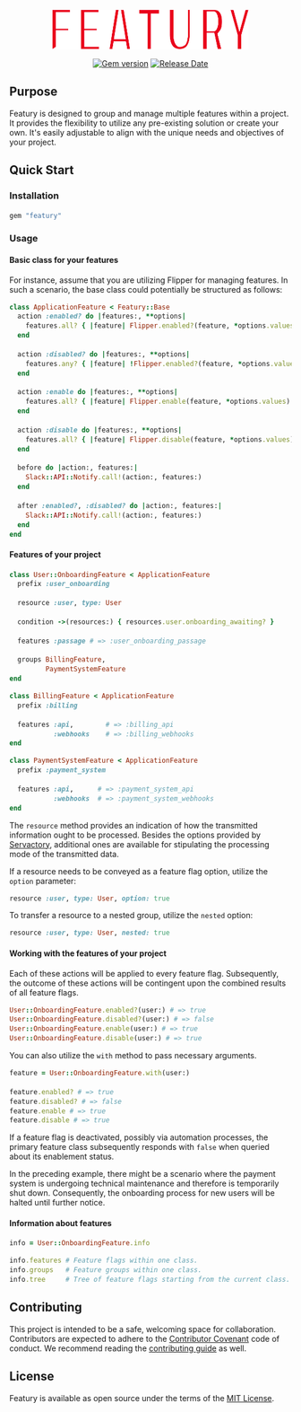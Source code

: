 <p align="center">
  <a href="https://servactory.com" target="_blank">
    <picture>
      <source media="(prefers-color-scheme: dark)" srcset="https://raw.githubusercontent.com/servactory/featury/main/.github/logo-dark.svg">
      <source media="(prefers-color-scheme: light)" srcset="https://raw.githubusercontent.com/servactory/featury/main/.github/logo-light.svg">
      <img alt="Featury" src="https://raw.githubusercontent.com/servactory/featury/main/.github/logo-light.svg" width="350" height="70" style="max-width: 100%;">
    </picture>
  </a>
</p>

<p align="center">
  <a href="https://rubygems.org/gems/featury"><img src="https://img.shields.io/gem/v/featury?logo=rubygems&logoColor=fff" alt="Gem version"></a>
  <a href="https://github.com/servactory/featury/releases"><img src="https://img.shields.io/github/release-date/servactory/featury" alt="Release Date"></a>
</p>

## Purpose

Featury is designed to group and manage multiple features within a project.
It provides the flexibility to utilize any pre-existing solution or create your own.
It's easily adjustable to align with the unique needs and objectives of your project.

[//]: # (## Documentation)

[//]: # (See [featury.servactory.com]&#40;https://featury.servactory.com&#41; for documentation.)

## Quick Start

### Installation

```ruby
gem "featury"
```

### Usage

#### Basic class for your features

For instance, assume that you are utilizing Flipper for managing features.
In such a scenario, the base class could potentially be structured as follows:

```ruby
class ApplicationFeature < Featury::Base
  action :enabled? do |features:, **options|
    features.all? { |feature| Flipper.enabled?(feature, *options.values) }
  end

  action :disabled? do |features:, **options|
    features.any? { |feature| !Flipper.enabled?(feature, *options.values) }
  end

  action :enable do |features:, **options|
    features.all? { |feature| Flipper.enable(feature, *options.values) }
  end

  action :disable do |features:, **options|
    features.all? { |feature| Flipper.disable(feature, *options.values) }
  end

  before do |action:, features:|
    Slack::API::Notify.call!(action:, features:)
  end

  after :enabled?, :disabled? do |action:, features:|
    Slack::API::Notify.call!(action:, features:)
  end
end
```

#### Features of your project

```ruby
class User::OnboardingFeature < ApplicationFeature
  prefix :user_onboarding

  resource :user, type: User

  condition ->(resources:) { resources.user.onboarding_awaiting? }

  features :passage # => :user_onboarding_passage

  groups BillingFeature,
         PaymentSystemFeature
end
```

```ruby
class BillingFeature < ApplicationFeature
  prefix :billing

  features :api,        # => :billing_api
           :webhooks    # => :billing_webhooks
end
```

```ruby
class PaymentSystemFeature < ApplicationFeature
  prefix :payment_system

  features :api,      # => :payment_system_api
           :webhooks  # => :payment_system_webhooks
end
```

The `resource` method provides an indication of how the transmitted information ought to be processed.
Besides the options provided by [Servactory](https://github.com/servactory/servactory), additional ones are available for stipulating the processing mode of the transmitted data.

If a resource needs to be conveyed as a feature flag option, utilize the `option` parameter:

```ruby 
resource :user, type: User, option: true
```

To transfer a resource to a nested group, utilize the `nested` option:

```ruby
resource :user, type: User, nested: true
```

#### Working with the features of your project

Each of these actions will be applied to every feature flag.
Subsequently, the outcome of these actions will be contingent upon the combined results of all feature flags.

```ruby
User::OnboardingFeature.enabled?(user:) # => true
User::OnboardingFeature.disabled?(user:) # => false
User::OnboardingFeature.enable(user:) # => true
User::OnboardingFeature.disable(user:) # => true
```

You can also utilize the `with` method to pass necessary arguments.

```ruby
feature = User::OnboardingFeature.with(user:)

feature.enabled? # => true
feature.disabled? # => false
feature.enable # => true
feature.disable # => true
```

If a feature flag is deactivated, possibly via automation processes,
the primary feature class subsequently responds with `false` when
queried about its enablement status.

In the preceding example, there might be a scenario where the payment system is
undergoing technical maintenance and therefore is temporarily shut down.
Consequently, the onboarding process for new users will be halted until further notice.

#### Information about features

```ruby
info = User::OnboardingFeature.info
```

```ruby
info.features # Feature flags within one class.
info.groups   # Feature groups within one class.
info.tree     # Tree of feature flags starting from the current class.
```

## Contributing

This project is intended to be a safe, welcoming space for collaboration. 
Contributors are expected to adhere to the [Contributor Covenant](http://contributor-covenant.org) code of conduct. 
We recommend reading the [contributing guide](./CONTRIBUTING.md) as well.

## License

Featury is available as open source under the terms of the [MIT License](http://opensource.org/licenses/MIT).

